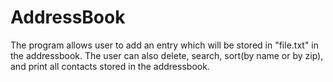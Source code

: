 AddressBook
===========
  The program allows user to add an entry which will be stored in "file.txt" in the addressbook. The user can also delete,
search, sort(by name or by zip), and print all contacts stored in the addressbook.
